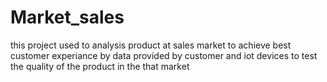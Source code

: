 # Market_sales
this project used to analysis product at sales market to achieve best customer experiance by data provided by customer and iot devices to test the quality of the product in the that market  
